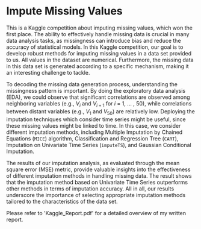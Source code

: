 # Impute Missing Values

This is a Kaggle competition about imputing missing values, which won the first place. The ability to effectively handle missing data is crucial in many data analysis tasks, as missingness can introduce bias and reduce the accuracy of statistical models. In this Kaggle competition, our goal is to develop robust methods for imputing missing values in a data set provided to us. All values in the dataset are numerical. Furthermore, the missing data in this data set is generated according to a specific mechanism, making it an interesting challenge to tackle.

To decoding the missing data generation process, understanding the missingness pattern is important. By doing the exploratory data analysis (EDA), we could observe that significant correlations are observed among neighboring variables (e.g., $V_i$ and $V_{i+1}$ for $i$ = 1, $\ldots$ , 50), while correlations between distant variables (e.g., $V_1$ and $V_50$) are relatively low. Deploying the imputation techniques which consider time series might be useful, since these missing values might be linked to time. In this case, we consider different imputation methods, including Multiple Imputation by Chained Equations (`MICE`) algorithm, Classification and Regression Tree (`CART`), Imputation on Univariate Time Series (`imputeTS`), and Gaussian Conditional Imputation.

The results of our imputation analysis, as evaluated through the mean square error (MSE) metric, provide valuable insights into the effectiveness of different imputation methods in handling missing data. The result shows that the imputation method based on Univariate Time Series outperforms other methods in terms of imputation accuracy. All in all, our results underscore the importance of selecting appropriate imputation methods tailored to the characteristics of the data set.

Please refer to 'Kaggle_Report.pdf' for a detailed overview of my written report.
